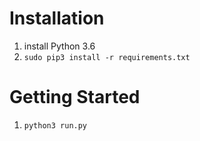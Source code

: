 # Installation

1. install Python 3.6
2. `sudo pip3 install -r requirements.txt`

# Getting Started

1. `python3 run.py`
